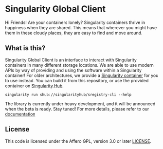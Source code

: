 # Singularity Global Client

Hi Friends! Are your containers lonely? Singularity containers thrive in happiness when they are shared. This means that wherever you might have them in these cloudy places, they are easy to find and move around.

## What is this?

Singularity Global Client is an interface to interact with Singularity containers in many different storage locations. We are able to use modern APIs by way of providing and using the software within a Singularity container! For older architectures, we provide a [Singularity container](Singularity) for you to use instead. You can build it from this repository, or use the provided container on [Singularity Hub](https://www.singularity-hub.org/collections/379).

```
singularity run shub://singularityhub/sregistry-cli --help
```

The library is currently under heavy development, and it will be announced when the beta is ready. Stay tuned! For more details, please refer to our [documentation](docs)


## License

This code is licensed under the Affero GPL, version 3.0 or later [LICENSE](LICENSE).
